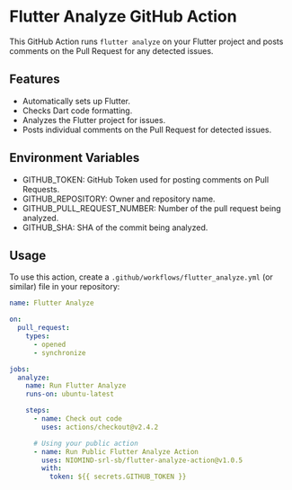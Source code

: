 # Flutter Analyze GitHub Action

This GitHub Action runs `flutter analyze` on your Flutter project and posts comments on the Pull Request for any detected issues.

## Features

- Automatically sets up Flutter.
- Checks Dart code formatting.
- Analyzes the Flutter project for issues.
- Posts individual comments on the Pull Request for detected issues.

## Environment Variables

- GITHUB_TOKEN: GitHub Token used for posting comments on Pull Requests.
- GITHUB_REPOSITORY: Owner and repository name.
- GITHUB_PULL_REQUEST_NUMBER: Number of the pull request being analyzed.
- GITHUB_SHA: SHA of the commit being analyzed.

## Usage

To use this action, create a `.github/workflows/flutter_analyze.yml` (or similar) file in your repository:

```yaml
name: Flutter Analyze

on:
  pull_request:
    types:
      - opened
      - synchronize

jobs:
  analyze:
    name: Run Flutter Analyze
    runs-on: ubuntu-latest

    steps:
      - name: Check out code
        uses: actions/checkout@v2.4.2

      # Using your public action
      - name: Run Public Flutter Analyze Action
        uses: NIOMIND-srl-sb/flutter-analyze-action@v1.0.5
        with:
          token: ${{ secrets.GITHUB_TOKEN }}
```
